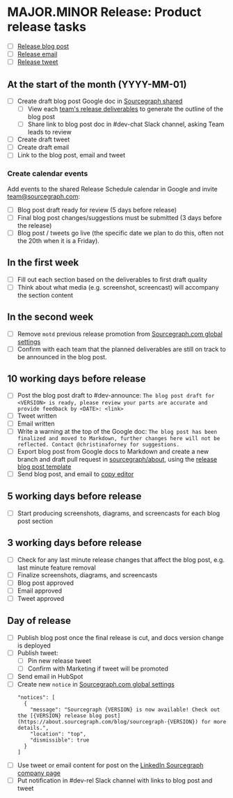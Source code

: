 <!--
This template is used for tracking blog post activities for our monthly major/minor release of Sourcegraph.
-->

# MAJOR.MINOR Release: Product release tasks

- [ ] [Release blog post](#)
- [ ] [Release email](#)
- [ ] [Release tweet](#)

## At the start of the month (YYYY-MM-01)

- [ ] Create draft blog post Google doc in [Sourcegraph shared](https://drive.google.com/drive/u/0/folders/0B3lEU2lM-l9gUk5sNmRSMVFHVFU)
  - [ ] View each [team's release deliverables](https://github.com/sourcegraph/sourcegraph/issues?q=is%3Aopen+is%3Aissue+milestone%3A{MAJOR}.{MINOR}+label%3Aroadmap) to generate the outline of the blog post
  - [ ] Share link to blog post doc in #dev-chat Slack channel, asking Team leads to review

- [ ] Create draft tweet
- [ ] Create draft email
- [ ] Link to the blog post, email and tweet

### Create calendar events

Add events to the shared Release Schedule calendar in Google and invite team@sourcegraph.com:

- [ ] Blog post draft ready for review (5 days before release)
- [ ] Final blog post changes/suggestions must be submitted (3 days before the release)
- [ ] Blog post / tweets go live (the specific date we plan to do this, often not the 20th when it is a Friday).

## In the first week

- [ ] Fill out each section based on the deliverables to first draft quality
- [ ] Think about what media (e.g. screenshot, screencast) will accompany the section content

## In the second week

- [ ] Remove `motd` previous release promotion from [Sourcegraph.com global settings](https://sourcegraph.com/site-admin/global-settings)
- [ ] Confirm with each team that the planned deliverables are still on track to be announced in the blog post.

## 10 working days before release

- [ ] Post the blog post draft to #dev-announce: `The blog post draft for <VERSION> is ready, please review your parts are accurate and provide feedback by <DATE>: <link>`
- [ ] Tweet written
- [ ] Email written
- [ ] Write a warning at the top of the Google doc: `The blog post has been finalized and moved to Markdown, further changes here will not be reflected. Contact @christinaforney for suggestions.`
- [ ] Export blog post from Google docs to Markdown and create a new branch and draft pull request in [sourcegraph/about](https://github.com/sourcegraph/about/), using the [release blog post template](./release_blog_post_template.md)
- [ ] Send blog post, and email to [copy editor](https://docs.google.com/spreadsheets/d/1UUSSWrS8aKsLEg7M3Qdzw9s0GLJCI1eCrSJI06Qofb0/edit#gid=0_)

## 5 working days before release

- [ ] Start producing screenshots, diagrams, and screencasts for each blog post section

## 3 working days before release

- [ ] Check for any last minute release changes that affect the blog post, e.g. last minute feature removal
- [ ] Finalize screenshots, diagrams, and screencasts
- [ ] Blog post approved
- [ ] Email approved
- [ ] Tweet approved

## Day of release

- [ ] Publish blog post once the final release is cut, and docs version change is deployed
- [ ] Publish tweet:
  - [ ] Pin new release tweet
  - [ ] Confirm with Marketing if tweet will be promoted
- [ ] Send email in HubSpot
- [ ] Create new `notice` in [Sourcegraph.com global settings](https://sourcegraph.com/site-admin/global-settings)
   ```
   "notices": [
     {
       "message": "Sourcegraph {VERSION} is now available! Check out the [{VERSION} release blog post](https://about.sourcegraph.com/blog/sourcegraph-{VERSION}) for more details.",
       "location": "top",
       "dismissible": true
     }
   ]
   ```
- [ ] Use tweet or email content for post on the [LinkedIn Sourcegraph company page](https://www.linkedin.com/company/sourcegraph/)
- [ ] Put notification in #dev-rel Slack channel with links to blog post and tweet
